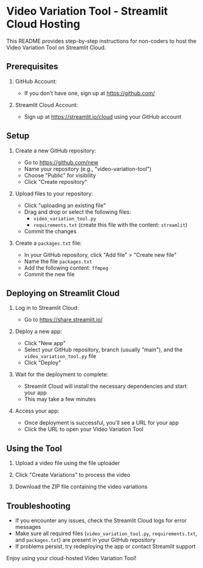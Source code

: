 # Video Variation Tool - Streamlit Cloud Hosting

This README provides step-by-step instructions for non-coders to host the Video Variation Tool on Streamlit Cloud.

## Prerequisites

1. GitHub Account:
   - If you don't have one, sign up at https://github.com/

2. Streamlit Cloud Account:
   - Sign up at https://streamlit.io/cloud using your GitHub account

## Setup

1. Create a new GitHub repository:
   - Go to https://github.com/new
   - Name your repository (e.g., "video-variation-tool")
   - Choose "Public" for visibility
   - Click "Create repository"

2. Upload files to your repository:
   - Click "uploading an existing file"
   - Drag and drop or select the following files:
     - `video_variation_tool.py`
     - `requirements.txt` (create this file with the content: `streamlit`)
   - Commit the changes

3. Create a `packages.txt` file:
   - In your GitHub repository, click "Add file" > "Create new file"
   - Name the file `packages.txt`
   - Add the following content:     ```
     ffmpeg     ```
   - Commit the new file

## Deploying on Streamlit Cloud

1. Log in to Streamlit Cloud:
   - Go to https://share.streamlit.io/

2. Deploy a new app:
   - Click "New app"
   - Select your GitHub repository, branch (usually "main"), and the `video_variation_tool.py` file
   - Click "Deploy"

3. Wait for the deployment to complete:
   - Streamlit Cloud will install the necessary dependencies and start your app
   - This may take a few minutes

4. Access your app:
   - Once deployment is successful, you'll see a URL for your app
   - Click the URL to open your Video Variation Tool

## Using the Tool

1. Upload a video file using the file uploader

2. Click "Create Variations" to process the video

3. Download the ZIP file containing the video variations

## Troubleshooting

- If you encounter any issues, check the Streamlit Cloud logs for error messages
- Make sure all required files (`video_variation_tool.py`, `requirements.txt`, and `packages.txt`) are present in your GitHub repository
- If problems persist, try redeploying the app or contact Streamlit support

Enjoy using your cloud-hosted Video Variation Tool!
